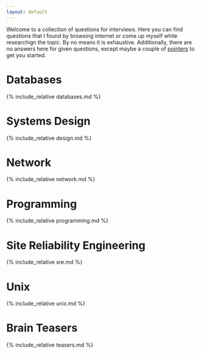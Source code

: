 ```yaml
---
layout: default
---
```


Welcome to a collection of questions for interviews. Here you can find questions that I found by browsing internet or come up myself while researchign the topic. By no means it is exhaustive. Additionally, there are no answers here for given questions, except maybe a couple of [pointers](https://en.wikipedia.org/wiki/Pointer_(computer_programming)) to get you started. 

# Databases
{% include_relative databases.md %}


# Systems Design
{% include_relative design.md %}


# Network
{% include_relative network.md %}


# Programming
{% include_relative programming.md %}


# Site Reliability Engineering
{% include_relative sre.md %}


# Unix
{% include_relative unix.md %}


# Brain Teasers
{% include_relative teasers.md %}




